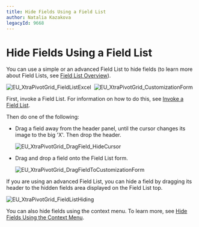 ```yaml
---
title: Hide Fields Using a Field List
author: Natalia Kazakova
legacyId: 9668
---
```

# Hide Fields Using a Field List
You can use a simple or an advanced Field List to hide fields (to learn more about Field Lists, see [Field List Overview](../../field-list-overview.md)).

![EU_XtraPivotGrid_FieldListExcel](../../../../images/img13517.png)&nbsp;&nbsp;![EU_XtraPivotGrid_CustomizationForm](../../../../images/img7595.png)

First, invoke a Field List. For information on how to do this, see [Invoke a Field List](../../field-list/invoke-a-field-list.md).

Then do one of the following:
* Drag a field away from the header panel, until the cursor changes its image to the big 'X'. Then drop the header.
	
	![EU_XtraPivotGrid_DragField_HideCursor](../../../../images/img7596.png)
* Drag and drop a field onto the Field List form.
	
	![EU_XtraPivotGrid_DragFieldToCustomizationForm](../../../../images/img7597.png)

If you are using an advanced Field List, you can hide a field by dragging its header to the hidden fields area displayed on the Field List top.

![EU_XtraPivotGrid_FieldListHiding](../../../../images/img13519.png)

You can also hide fields using the context menu. To learn more, see [Hide Fields Using the Context Menu](hide-fields-using-the-context-menu.md).